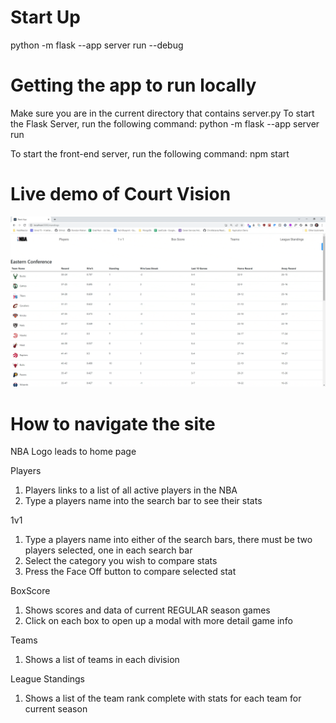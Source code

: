 # Start Up
python -m flask --app server run --debug

# Getting the app to run locally
Make sure you are in the current directory that contains server.py
To start the Flask Server, run the following command:
python -m flask --app server run

To start the front-end server, run the following command:
npm start

# Live demo of Court Vision
![](https://github.com/kayre510/CourtVision/blob/main/gifs/courtvision_demo.gif)

# How to navigate the site
NBA Logo leads to home page

Players
1. Players links to a list of all active players in the NBA
2. Type a players name into the search bar to see their stats

1v1
1. Type a players name into either of the search bars, there must be two players selected, one in each search bar
2. Select the category you wish to compare stats
3. Press the Face Off button to compare selected stat

BoxScore
1. Shows scores and data of current REGULAR season games
2. Click on each box to open up a modal with more detail game info

Teams
1. Shows a list of teams in each division

League Standings
1. Shows a list of the team rank complete with stats for each team for current season
